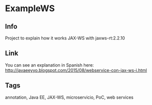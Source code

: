 # ExampleWS

## Info

Project to explain how it works JAX-WS with jaxws-rt:2.2.10

## Link

You can see an explanation in Spanish here: http://javaeeyyo.blogspot.com/2015/08/webservice-con-jax-ws-i.html

## Tags

annotation, Java EE, JAX-WS, microservicio, PoC, web services